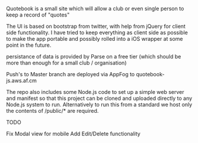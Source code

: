 Quotebook is a small site which will allow a club or even single person to keep a record of "quotes"

The UI is based on bootstrap from twitter, with help from jQuery for client side functionality. 
I have tried to keep everything as client side as possible to make the app portable and possibly rolled into a iOS
wrapper at some point in the future.

persistance of data is provided by Parse on a free tier (which should be more than enough for a small club / organisation)

Push's to Master branch are deployed via AppFog to quotebook-js.aws.af.cm

The repo also includes some Node.js code to set up a simple web server and manifest so that this project can be cloned and
uploaded directly to any Node.js system to run. Alternatively to run this from a standard we host only the contents of 
/public/* are required.

TODO

Fix Modal view for mobile
Add Edit/Delete functionality

